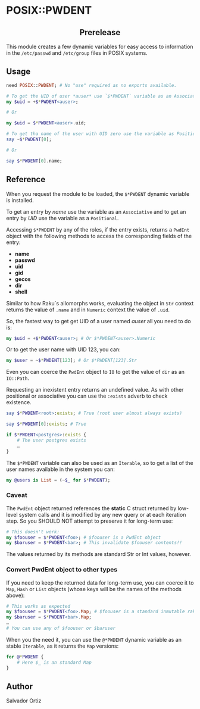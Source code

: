 # POSIX::PWDENT
<center><h2>Prerelease</h2></center>

This module creates a few dynamic variables for easy access to information in the
`/etc/passwd` and `/etc/group` files in POSIX systems.

## Usage

```raku
need POSIX::PWDENT; # No "use" required as no exports available.

# To get the UID of user *auser* use `$*PWDENT` variable as an Associative
my $uid = +$*PWDENT<auser>;

# Or

my $uid = $*PWDENT<auser>.uid;

# To get tha name of the user with UID zero use the variable as Positional
say ~$*PWDENT[0];

# Or

say $*PWDENT[0].name;
```

## Reference

When you request the module to be loaded, the `$*PWDENT` dynamic variable is installed.

To get an entry by *name* use the variable as an `Associative` and to get an entry by *UID*
use the variable as a `Positional`.

Accessing `$*PWDENT` by any of the roles, if the entry exists, returns a `PwdEnt` object
with the following methods to access the corresponding fields of the entry:

- **name**
- **passwd**
- **uid**
- **gid**
- **gecos**
- **dir**
- **shell**

Similar to how Raku´s allomorphs works, evaluating the object in `Str` context returns the
value of `.name` and in `Numeric` context the value of `.uid`.

So, the fastest way to get get UID of a user named *auser* all you need to do is:

```raku
my $uid = +$*PWDENT<auser>; # Or $*PWDENT<auser>.Numeric
```

Or to get the user name with UID 123, you can:

```raku
my $user = ~$*PWDENT[123]; # Or $*PWDENT[123].Str
```

Even you can coerce the `PwdEnt` object to `IO` to get the value of `dir` as an `IO::Path`.

Requesting an inexistent entry returns an undefined value. As with other positional or
associative you can use the `:exists` adverb to check existence.

```raku
say $*PWDENT<root>:exists; # True (root user almost always exists)

say $*PWDENT[0]:exists; # True

if $*PWDENT<postgres>:exists {
    # The user postgres exists
    …
}
```

The `$*PWDENT` variable can also be used as an `Iterable`, so to get a list of the user
names available in the system you can:

```raku
my @users is List = (~$_ for $*PWDENT);
```

### Caveat

The `PwdEnt` object returned references the **static** C struct returned by low-level system
calls and it is modified by any new query or at each iteration step. So you SHOULD NOT attempt
to preserve it for long-term use:

```raku
# This doesn't work:
my $foouser = $*PWDENT<foo>; # $foouser is a PwdEnt object
my $baruser = $*PWDENT<bar>; # This invalidate $foouser contents!!
```

The values returned by its methods are standard Str or Int values, however.

### Convert PwdEnt object to other types

If you need to keep the returned data for long-term use, you can coerce it to
`Map`, `Hash` or `List` objects (whose keys will be the names of the methods above):

```raku
# This works as expected
my $foouser = $*PWDENT<foo>.Map; # $foouser is a standard inmutable raku Map
my $baruser = $*PWDENT<bar>.Map;
…
# You can use any of $foouser or $baruser
```

When you the need it, you can use the `@*PWDENT` dynamic variable as an stable `Iterable`,
as it returns the `Map` versions:

```raku
for @*PWDENT {
    # Here $_ is an standard Map
}
```

## Author

Salvador Ortiz

